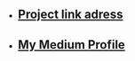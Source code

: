 * ## [Project link adress](https://livedemo00.template-help.com/wt_62267_v8/prod-20823-one-service/index.html#)
* ## [My Medium Profile](https://medium.com/@agalaryusublu8330)

